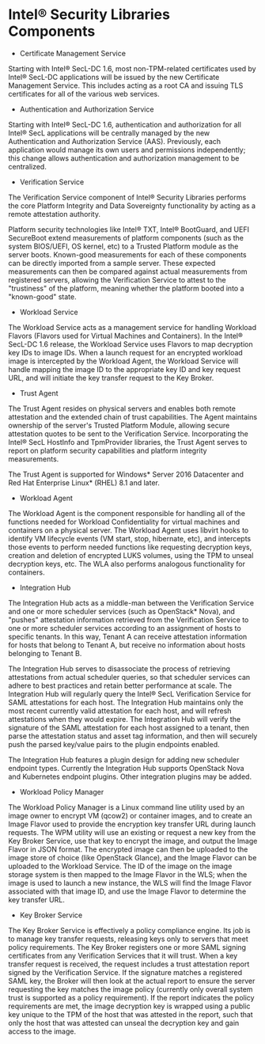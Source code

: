 # Intel® Security Libraries Components


* Certificate Management Service

Starting with Intel® SecL-DC 1.6, most non-TPM-related certificates used by Intel® SecL-DC applications will be issued by the new Certificate Management Service. This includes acting as a root CA and issuing TLS certificates for all of the various web services.

* Authentication and Authorization Service

Starting with Intel® SecL-DC 1.6, authentication and authorization for all Intel® SecL applications will be centrally managed by the new Authentication and Authorization Service (AAS). Previously, each application would manage its own users and permissions independently; this change allows authentication and authorization management to be centralized.

* Verification Service

The Verification Service component of Intel® Security Libraries performs the core Platform Integrity and Data Sovereignty functionality by acting as a remote attestation authority.

Platform security technologies like Intel® TXT, Intel® BootGuard, and UEFI SecureBoot extend measurements of platform components (such as the system BIOS/UEFI, OS kernel, etc) to a Trusted Platform module as the server boots. Known-good measurements for each of these components can be directly imported from a sample server. These expected measurements can then be compared against actual measurements from registered servers, allowing the Verification Service to attest to the "trustiness" of the platform, meaning whether the platform booted into a "known-good" state.

* Workload Service

The Workload Service acts as a management service for handling Workload Flavors (Flavors used for Virtual Machines and Containers). In the Intel® SecL-DC 1.6 release, the Workload Service uses Flavors to map decryption key IDs to image IDs. When a launch request for an encrypted workload image is intercepted by the Workload Agent, the Workload Service will handle mapping the image ID to the appropriate key ID and key request URL, and will initiate the key transfer request to the Key Broker.

* Trust Agent

The Trust Agent resides on physical servers and enables both remote attestation and the extended chain of trust capabilities. The Agent maintains ownership of the server's Trusted Platform Module, allowing secure attestation quotes to be sent to the Verification Service. Incorporating the Intel® SecL HostInfo and TpmProvider libraries, the Trust Agent serves to report on platform security capabilities and platform integrity measurements.

The Trust Agent is supported for Windows* Server 2016 Datacenter and Red Hat Enterprise Linux* (RHEL) 8.1 and later.

* Workload Agent

The Workload Agent is the component responsible for handling all of the functions needed for Workload Confidentiality for virtual machines and containers on a physical server. The Workload Agent uses libvirt hooks to identify VM lifecycle events (VM start, stop, hibernate, etc), and intercepts those events to perform needed functions like requesting decryption keys, creation and deletion of encrypted LUKS volumes, using the TPM to unseal decryption keys, etc. The WLA also performs analogous functionality for containers.

* Integration Hub

The Integration Hub acts as a middle-man between the Verification Service and one or more scheduler services (such as OpenStack* Nova), and "pushes" attestation information retrieved from the Verification Service to one or more scheduler services according to an assignment of hosts to specific tenants. In this way, Tenant A can receive attestation information for hosts that belong to Tenant A, but receive no information about hosts belonging to Tenant B.

The Integration Hub serves to disassociate the process of retrieving attestations from actual scheduler queries, so that scheduler services can adhere to best practices and retain better performance at scale. The Integration Hub will regularly query the Intel® SecL Verification Service for SAML attestations for each host. The Integration Hub maintains only the most recent currently valid attestation for each host, and will refresh attestations when they would expire. The Integration Hub will verify the signature of the SAML attestation for each host assigned to a tenant, then parse the attestation status and asset tag information, and then will securely push the parsed key/value pairs to the plugin endpoints enabled.

The Integration Hub features a plugin design for adding new scheduler endpoint types. Currently the Integration Hub supports OpenStack Nova and Kubernetes endpoint plugins. Other integration plugins may be added.

* Workload Policy Manager

The Workload Policy Manager is a Linux command line utility used by an image owner to encrypt VM (qcow2) or container images, and to create an Image Flavor used to provide the encryption key transfer URL during launch requests. The WPM utility will use an existing or request a new key from the Key Broker Service, use that key to encrypt the image, and output the Image Flavor in JSON format. The encrypted image can then be uploaded to the image store of choice (like OpenStack Glance), and the Image Flavor can be uploaded to the Workload Service. The ID of the image on the image storage system is then mapped to the Image Flavor in the WLS; when the image is used to launch a new instance, the WLS will find the Image Flavor associated with that image ID, and use the Image Flavor to determine the key transfer URL.

* Key Broker Service

The Key Broker Service is effectively a policy compliance engine. Its job is to manage key transfer requests, releasing keys only to servers that meet policy requirements. The Key Broker registers one or more SAML signing certificates from any Verification Services that it will trust. When a key transfer request is received, the request includes a trust attestation report signed by the Verification Service. If the signature matches a registered SAML key, the Broker will then look at the actual report to ensure the server requesting the key matches the image policy (currently only overall system trust is supported as a policy requirement). If the report indicates the policy requirements are met, the image decryption key is wrapped using a public key unique to the TPM of the host that was attested in the report, such that only the host that was attested can unseal the decryption key and gain access to the image.

